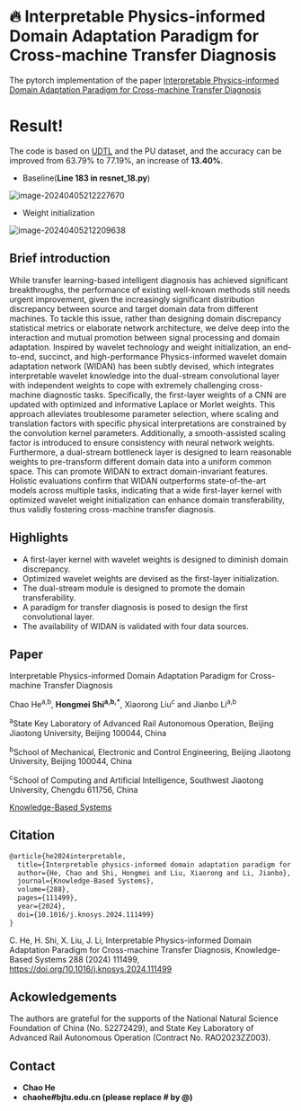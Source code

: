 # 🔥 Interpretable Physics-informed Domain Adaptation Paradigm for Cross-machine Transfer Diagnosis

The pytorch implementation of the paper [Interpretable Physics-informed Domain Adaptation Paradigm for Cross-machine Transfer Diagnosis](https://doi.org/10.1016/j.knosys.2024.111499)



# Result!

The code is based on [UDTL](https://github.com/ZhaoZhibin/UDTL) and the PU dataset, and the accuracy can be improved from 63.79% to 77.19%, an increase of **13.40%**.

- Baseline(**Line 183 in resnet_18.py**)

 ![image-20240405212227670](https://github.com/liguge/WIDAN/assets/19371493/6de81293-245d-4087-8738-defd32871f86)


- Weight initialization

![image-20240405212209638](https://github.com/liguge/WIDAN/assets/19371493/668966f4-7612-47e4-9d94-36c21db22969)

## Brief introduction  
While transfer learning-based intelligent diagnosis has achieved significant breakthroughs, the performance of existing well-known methods still needs urgent improvement, given the increasingly significant distribution discrepancy between source and target domain data from different machines. To tackle this issue, rather than designing domain discrepancy statistical metrics or elaborate network architecture, we delve deep into the interaction and mutual promotion between signal processing and domain adaptation. Inspired by wavelet technology and weight initialization, an end-to-end, succinct, and high-performance Physics-informed wavelet domain adaptation network (WIDAN) has been subtly devised, which integrates interpretable wavelet knowledge into the dual-stream convolutional layer with independent weights to cope with extremely challenging cross-machine diagnostic tasks. Specifically, the first-layer weights of a CNN are updated with optimized and informative Laplace or Morlet weights. This approach alleviates troublesome parameter selection, where scaling and translation factors with specific physical interpretations are constrained by the convolution kernel parameters. Additionally, a smooth-assisted scaling factor is introduced to ensure consistency with neural network weights. Furthermore, a dual-stream bottleneck layer is designed to learn reasonable weights to pre-transform different domain data into a uniform common space. This can promote WIDAN to extract domain-invariant features. Holistic evaluations confirm that WIDAN outperforms state-of-the-art models across multiple tasks, indicating that a wide first-layer kernel with optimized wavelet weight initialization can enhance domain transferability, thus validly fostering cross-machine transfer diagnosis.

## Highlights

- A first-layer kernel with wavelet weights is designed to diminish domain discrepancy.
- Optimized wavelet weights are devised as the first-layer initialization.
- The dual-stream module is designed to promote the domain transferability.
- A paradigm for transfer diagnosis is posed to design the first convolutional layer.
- The availability of WIDAN is validated with four data sources.


## Paper
Interpretable Physics-informed Domain Adaptation Paradigm for Cross-machine Transfer Diagnosis

Chao He<sup>a,b</sup>, **Hongmei Shi<sup>a,b,*</sup>**, Xiaorong Liu<sup>c</sup> and Jianbo Li<sup>a,b</sup>

<sup>a</sup>State Key Laboratory of Advanced Rail Autonomous Operation, Beijing Jiaotong University, Beijing 100044, China 

<sup>b</sup>School of Mechanical, Electronic and Control Engineering, Beijing Jiaotong University, Beijing 100044, China

<sup>c</sup>School of Computing and Artificial Intelligence, Southwest Jiaotong University, Chengdu 611756, China

[Knowledge-Based Systems](https://www.sciencedirect.com/journal/knowledge-based-systems/vol/288/suppl/C)



## Citation

```html
@article{he2024interpretable,
  title={Interpretable physics-informed domain adaptation paradigm for cross-machine transfer diagnosis},
  author={He, Chao and Shi, Hongmei and Liu, Xiaorong and Li, Jianbo},
  journal={Knowledge-Based Systems},
  volume={288},
  pages={111499},
  year={2024},
  doi={10.1016/j.knosys.2024.111499}
}
```

C. He, H. Shi, X. Liu, J. Li, Interpretable Physics-informed Domain Adaptation Paradigm for Cross-machine Transfer Diagnosis, Knowledge-Based Systems 288 (2024) 111499, https://doi.org/10.1016/j.knosys.2024.111499




## Ackowledgements
The authors are grateful for the supports of the National Natural Science Foundation of China (No. 52272429), and State Key Laboratory of Advanced Rail Autonomous Operation (Contract No. RAO2023ZZ003).



## Contact

- **Chao He**
- **chaohe#bjtu.edu.cn (please replace # by @)**

​      
